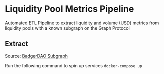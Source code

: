 

# Liquidity Pool Metrics Pipeline
Automated ETL Pipeline to extract liquidity and volume (USD) metrics from liquidity pools with a known subgraph on the Graph Protocol

## Extract
Source: [BadgerDAO Subgraph](https://thegraph.com/hosted-service/subgraph/axejintao/badger-dao)


Run the following command to spin up services
`docker-compose up`

